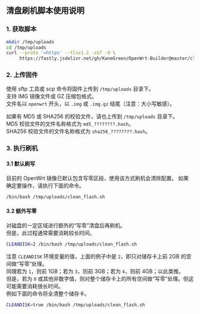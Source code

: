 ## 清盘刷机脚本使用说明
### 1. 获取脚本
```bash
mkdir /tmp/uploads
cd /tmp/uploads
curl --proto '=https' --tlsv1.2 -sSf -O \
     https://fastly.jsdelivr.net/gh/KaneGreen/OpenWrt-Builder@master/clean_flash.sh
```
### 2. 上传固件
使用 sftp 工具或 scp 命令将固件上传到 `/tmp/uploads` 目录下。  
支持 IMG 镜像文件或 GZ 压缩包格式。  
文件名以 `openwrt` 开头，以 `.img` 或 `.img.gz` 结尾（注意：大小写敏感）。

如果有 MD5 或 SHA256 的校验文件，请也上传到 `/tmp/uploads` 目录下。  
MD5 校验文件的文件名称格式为 `md5_????????.hash`。  
SHA256 校验文件的文件名称格式为 `sha256_????????.hash`。
### 3. 执行刷机
#### 3.1 默认刷写
目前的 OpenWrt 镜像已默认包含写零区段，使用该方式刷机会清除配置。
如果确定要操作，请执行下面的命令。
```bash
/bin/bash /tmp/uploads/clean_flash.sh
```
#### 3.2 额外写零
对磁盘的一定区域进行额外的“写零”清盘后再刷机。  
但是，此过程通常需要消耗较长时间。
```bash
CLEANDISK=2 /bin/bash /tmp/uploads/clean_flash.sh
```
注意 `CLEANDISK` 环境变量的值，上面的例子中是 `2`，即只对储存卡上前 2GB 的空间做“写零”处理。  
同理若为 `1`，则前 1GB；若为 `3`，则前 3GB；若为 `4`，则前 4GB；以此类推。  
但是，若为 `0` 或其他非数字值，则对整个储存卡上的所有空间做“写零”处理。但这可能需要消耗很长时间。  
例如下面的命令将全清整个储存卡。
```bash
CLEANDISK=true /bin/bash /tmp/uploads/clean_flash.sh
```
